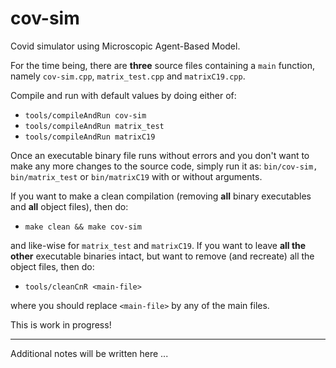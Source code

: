 # cov-sim
Covid simulator using Microscopic Agent-Based Model.

For the time being, there are **three** source files containing a `main` function, namely `cov-sim.cpp`, `matrix_test.cpp` and `matrixC19.cpp`.

Compile and run with default values by doing either of:

- `tools/compileAndRun cov-sim`
- `tools/compileAndRun matrix_test`
- `tools/compileAndRun matrixC19`

Once an executable binary file runs without errors and you don't want to make any more changes to the source code, simply run it as: `bin/cov-sim,` `bin/matrix_test` or `bin/matrixC19` with or without arguments.

If you want to make a clean compilation (removing **all** binary executables and **all** object files), then do:

- `make clean && make cov-sim`

and like-wise for `matrix_test` and `matrixC19`.
If you want to leave **all the other** executable binaries intact, but want to remove (and recreate) all the object files, then do:

- `tools/cleanCnR <main-file>`

where you should replace `<main-file>` by any of the main files.

This is work in progress!

---

Additional notes will be written here ...